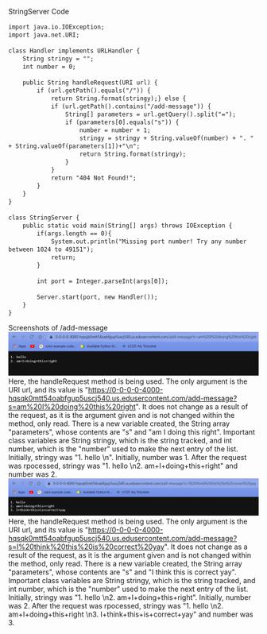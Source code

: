 StringServer Code
```
import java.io.IOException;
import java.net.URI;

class Handler implements URLHandler {
    String stringy = "";
    int number = 0;

    public String handleRequest(URI url) {
        if (url.getPath().equals("/")) {
            return String.format(stringy);} else {
            if (url.getPath().contains("/add-message")) {
                String[] parameters = url.getQuery().split("=");
                if (parameters[0].equals("s")) {
                    number = number + 1;
                    stringy = stringy + String.valueOf(number) + ". " + String.valueOf(parameters[1])+"\n";
                    return String.format(stringy);
                }
            }
            return "404 Not Found!";
        }
    }
}

class StringServer {
    public static void main(String[] args) throws IOException {
        if(args.length == 0){
            System.out.println("Missing port number! Try any number between 1024 to 49151");
            return;
        }

        int port = Integer.parseInt(args[0]);

        Server.start(port, new Handler());
    }
}
```
Screenshots of /add-message
![Image](labtwo1.png)
Here, the handleRequest method is being used. The only argument is the URI url, and its value is "https://0-0-0-0-4000-hqsqk0mtt54oabfgup5uscj540.us.edusercontent.com/add-message?s=am%20I%20doing%20this%20right". It does not change as a result of the request, as it is the argument given and is not changed within the method, only read. There is a new variable created, the String array "parameters", whose contents are "s" and "am I doing this right". Important class variables are String stringy, which is the string tracked, and int number, which is the "number" used to make the next entry of the list. Initially, stringy was "1. hello \n". Initially, number was 1. After the request was rpocessed, stringy was "1. hello \n2. am+I+doing+this+right" and number was 2.
![Image](labtwo2.png)
Here, the handleRequest method is being used. The only argument is the URI url, and its value is "https://0-0-0-0-4000-hqsqk0mtt54oabfgup5uscj540.us.edusercontent.com/add-message?s=I%20think%20this%20is%20correct%20yay". It does not change as a result of the request, as it is the argument given and is not changed within the method, only read. There is a new variable created, the String array "parameters", whose contents are "s" and "I think this is correct yay". Important class variables are String stringy, which is the string tracked, and int number, which is the "number" used to make the next entry of the list. Initially, stringy was "1. hello \n2. am+I+doing+this+right". Initially, number was 2. After the request was rpocessed, stringy was "1. hello \n2. am+I+doing+this+right \n3. I+think+this+is+correct+yay" and number was 3.
